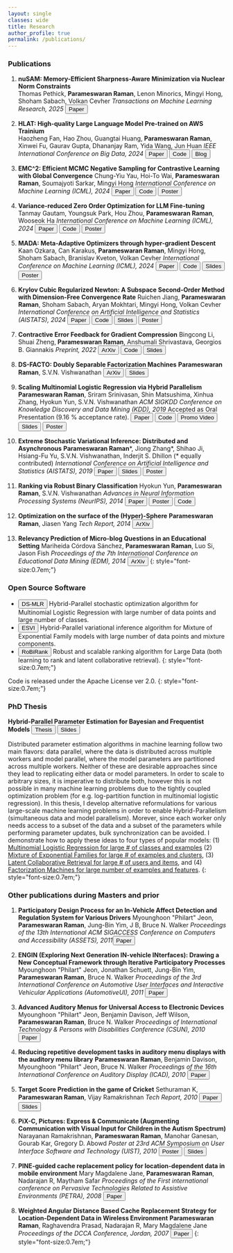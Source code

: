 ```yaml
---
layout: single
classes: wide
title: Research
author_profile: true
permalink: /publications/
---
```


### Publications
1. <b>nuSAM: Memory-Efficient Sharpness-Aware Minimization via Nuclear Norm Constraints</b>   
Thomas Pethick, **Parameswaran Raman**, Lenon Minorics, Mingyi Hong, Shoham Sabach, Volkan Cevher
*Transactions on Machine Learning Research, 2025*
[<button type="button" class="btn btn-info">Paper</button>](https://openreview.net/pdf?id=V6ia5hWIMD)

1. <b>HLAT: High-quality Large Language Model Pre-trained on AWS Trainium</b>   
Haozheng Fan, Hao Zhou, Guangtai Huang, **Parameswaran Raman**, Xinwei Fu, Gaurav Gupta, Dhananjay Ram, Yida Wang, Jun Huan
*IEEE International Conference on Big Data, 2024*
[<button type="button" class="btn btn-info">Paper</button>](https://arxiv.org/abs/2404.10630)
[<button type="button" class="btn btn-info">Code</button>](https://github.com/awslabs/HLAT)
[<button type="button" class="btn btn-info">Blog</button>](https://aws.amazon.com/blogs/machine-learning/end-to-end-llm-training-on-instance-clusters-with-over-100-nodes-using-aws-trainium/)

1. <b>EMC^2: Efficient MCMC Negative Sampling for Contrastive Learning with Global Convergence</b>
Chung-Yiu Yau, Hoi-To Wai, **Parameswaran Raman**, Soumajyoti Sarkar, Mingyi Hong
*International Conference on Machine Learning (ICML), 2024*
[<button type="button" class="btn btn-info">Paper</button>](https://arxiv.org/abs/2404.10575)
[<button type="button" class="btn btn-info">Code</button>](https://github.com/amazon-science/contrastive_emc2)
[<button type="button" class="btn btn-info">Poster</button>](/files/EMC_ContrastiveLearning_poster_ICML_2024.png)

1. <b>Variance-reduced Zero Order Optimization for LLM Fine-tuning</b>
Tanmay Gautam, Youngsuk Park, Hou Zhou, **Parameswaran Raman**, Wooseok Ha
*International Conference on Machine Learning (ICML), 2024*
[<button type="button" class="btn btn-info">Paper</button>](https://arxiv.org/abs/2404.08080)
[<button type="button" class="btn btn-info">Code</button>](https://github.com/amazon-science/mezo_svrg)
[<button type="button" class="btn btn-info">Poster</button>](/files/MeZO_SVRG_poster_ICML_2024.png)

1. <b>MADA: Meta-Adaptive Optimizers through hyper-gradient Descent</b>
Kaan Ozkara, Can Karakus, **Parameswaran Raman**, Mingyi Hong, Shoham Sabach, Branislav Kveton, Volkan Cevher  *International Conference on Machine Learning (ICML), 2024*
[<button type="button" class="btn btn-info">Paper</button>](https://arxiv.org/abs/2401.08893)
[<button type="button" class="btn btn-info">Code</button>](https://github.com/amazon-science/mada_optimizer_search)
[<button type="button" class="btn btn-info">Slides</button>](/files/MADA_final_presentation.pdf)
[<button type="button" class="btn btn-info">Poster</button>](/files/MADA_poster_ICML_2024.png)

1. <b>Krylov Cubic Regularized Newton: A Subspace Second-Order Method with Dimension-Free Convergence Rate</b>
Ruichen Jiang, **Parameswaran Raman**, Shoham Sabach, Aryan Mokhtari, Mingyi Hong, Volkan Cevher
*International Conference on Artificial Intelligence and Statistics (AISTATS), 2024*
[<button type="button" class="btn btn-info">Paper</button>](https://arxiv.org/abs/2401.03058)
[<button type="button" class="btn btn-info">Code</button>](https://github.com/amazon-science/krylov-cubic-regularized-newton)
[<button type="button" class="btn btn-info">Slides</button>](/files/Slides_Krylov_CRN.pdf)
[<button type="button" class="btn btn-info">Poster</button>](/files/Krylov_CRN_poster_AISTATS_2024.pdf)

1. <b>Contractive Error Feedback for Gradient Compression</b>
Bingcong Li, Shuai Zheng, **Parameswaran Raman**, Anshumali Shrivastava, Georgios B. Giannakis
*Preprint, 2022*
[<button type="button" class="btn btn-info">ArXiv</button>](https://arxiv.org/abs/2312.08538)
[<button type="button" class="btn btn-info">Code</button>](https://github.com/BingcongLi/ConEF)
[<button type="button" class="btn btn-info">Slides</button>](/files/ConEF_final_presentation.pdf)

1. <b>DS-FACTO: Doubly Separable Factorization Machines</b>
**Parameswaran Raman**, S.V.N. Vishwanathan
[<button type="button" class="btn btn-info">ArXiv</button>](https://arxiv.org/abs/2004.13940)
[<button type="button" class="btn btn-info">Slides</button>](/files/dsfacto_slides.pdf)

1. <b>Scaling Multinomial Logistic Regression via Hybrid Parallelism</b>
**Parameswaran Raman**, Sriram Srinivasan, Shin Matsushima, Xinhua Zhang, Hyokun Yun, S.V.N. Vishwanathan
*ACM SIGKDD Conference on Knowledge Discovery and Data Mining (KDD), 2019*
Accepted as Oral Presentation (9.16 % acceptance rate).
[<button type="button" class="btn btn-info">Paper</button>](/files/mlr-kdd19.pdf)
[<button type="button" class="btn btn-info">Code</button>](https://bitbucket.org/params/dsmlr)
[<button type="button" class="btn btn-info">Promo Video</button>](https://www.youtube.com/watch?v=1YdTSldKVno)
[<button type="button" class="btn btn-info">Slides</button>](/files/dsmlr_KDD19_slides_short.pdf)
[<button type="button" class="btn btn-info">Poster</button>](/files/dsmlr_KDD19_poster.pdf)

1. <b>Extreme Stochastic Variational Inference: Distributed and Asynchronous</b>
**Parameswaran Raman***, Jiong Zhang*, Shihao Ji, Hsiang-Fu Yu, S.V.N. Vishwanathan, Inderjit S. Dhillon (* equally contributed)
*International Conference on Artificial Intelligence and Statistics (AISTATS), 2019*
[<button type="button" class="btn btn-info">Paper</button>](/files/esvi-aistats19.pdf)
[<button type="button" class="btn btn-info">Slides</button>](/files/esvi-talk-labmeeting.pdf)
[<button type="button" class="btn btn-info">Poster</button>](/files/esvi-poster.pdf)

1. <b>Ranking via Robust Binary Classification</b>
Hyokun Yun, **Parameswaran Raman**, S.V.N. Vishwanathan
*Advances in Neural Information Processing Systems (NeurIPS), 2014*
[<button type="button" class="btn btn-info">Paper</button>](https://proceedings.neurips.cc/paper_files/paper/2014/file/3d779cae2d46cf6a8a99a35ba4167977-Paper.pdf)
[<button type="button" class="btn btn-info">Poster</button>](/files/RoBiRank_Poster.pdf)
[<button type="button" class="btn btn-info">Code</button>](https://bitbucket.org/d_ijk_stra/robirank)

1. <b>Optimization on the surface of the (Hyper)-Sphere</b>
**Parameswaran Raman**, Jiasen Yang
*Tech Report, 2014*
[<button type="button" class="btn btn-info">ArXiv</button>](https://arxiv.org/abs/1909.06463)

1. <b>Relevancy Prediction of Micro-blog Questions in an Educational Setting</b>
Mariheida Córdova Sánchez, **Parameswaran Raman**, Luo Si, Jason Fish
*Proceedings of the 7th International Conference on Educational Data Mining (EDM), 2014*
[<button type="button" class="btn btn-info">ArXiv</button>](/files/Poster_EDM_2014.pdf)
{: style="font-size:0.7em;"}

### Open Source Software
* [<button type="button" class="btn btn-info">DS-MLR</button>](https://bitbucket.org/params/dsmlr)
Hybrid-Parallel stochastic optimization algorithm for Multinomial Logistic Regression with large number of data points and large number of classes.
* [<button type="button" class="btn btn-info">ESVI</button>](https://bitbucket.org/params/dmixmodels)
Hybrid-Parallel variational inference algorithm for Mixture of Exponential Family models with large number of data points and mixture components.
* [<button type="button" class="btn btn-info">RoBiRank</button>](https://bitbucket.org/d_ijk_stra/robirank)
Robust and scalable ranking algorithm for Large Data (both learning to rank and latent collaborative retrieval).
{: style="font-size:0.7em;"}

Code is released under the Apache License ver 2.0.
{: style="font-size:0.7em;"}

### PhD Thesis
**Hybrid-Parallel Parameter Estimation for Bayesian and Frequentist Models**
[<button type="button" class="btn btn-info">Thesis</button>](/files/params_phd_thesis.pdf)
[<button type="button" class="btn btn-info">Slides</button>](/files/phd_defense_slides.pdf)

<!--Distributed parameter estimation algorithms in machine learning follow two main flavors: data parallel, where the data is distributed across multiple workers and model parallel, where the model parameters are partitioned across multiple workers. The main limitation of the first approach is that the model parameters need to be replicated on every machine. This is problematic when the number of parameters is very large, and hence cannot fit in a single machine. The drawback of the latter approach is that the data needs to be replicated on each machine. In this thesis, I propose Hybrid-Parallelism, an approach that allows us to partition both, the data as well as the model parameters
simultaneously. As a result, each worker only needs access to a subset of the data and a subset of the parameters while performing parameter updates. I also develop novel reformulations for various large-scale problems which allow us to achieve such Hybrid-Parallelism. My work broadly covers four types of opular models: (1) Multinomial Logistic Regression (2) Mixture of Exponential Families, (3) Latent Collaborative Retrieval, and (4) Factorization Machines. In all cases, I show how to exploit the access pattern of parameter updates to derive Hybrid-Parallel asynchronous algorithms.-->

Distributed parameter estimation algorithms in machine learning follow two main flavors: data parallel, where the data is distributed across multiple workers and model parallel, where the model parameters are partitioned across multiple workers. Neither of these are desirable approaches since they lead to replicating either data or model parameters. In order to scale to arbitrary sizes, it is imperative to distribute both, however this is not possible in many machine learning problems due to the tightly coupled optimization problem (for e.g. log-partition function in multinomial logistic regression). In this thesis, I develop alternative reformulations for various large-scale machine learning problems in order to enable Hybrid-Parallelism (simultaneous data and model parallelism). Morever, since each worker only needs access to a subset of the data and a subset of the parameters while performing parameter updates, bulk synchronization can be avoided. I demonstrate how to apply these ideas to four types of popular models: (1) [Multinomial Logistic Regression for large # of classes and examples](/files/dsmlr_KDD19_poster.pdf) (2) [Mixture of Exponential Families for large # of examples and clusters](/files/esvi-poster.pdf), (3) [Latent Collaborative Retrieval for large # of users and items](/files/RoBiRank_Poster.pdf), and (4) [Factorization Machines for large number of examples and features](https://arxiv.org/abs/2004.13940).
{: style="font-size:0.7em;"}

### Other publications during Masters and prior
1. <b>Participatory Design Process for an In-Vehicle Affect Detection and Regulation System for Various Drivers</b>
Myounghoon "Philart" Jeon, **Parameswaran Raman**, Jung-Bin Yim, J B, Bruce N. Walker
*Proceedings of the 13th International ACM SIGACCESS Conference on Computers and Accessibility (ASSETS), 2011*[<button type="button" class="btn btn-info">Paper</button>](/files/assets11_jeon.pdf)

1. <b>ENGIN (Exploring Next Generation IN-vehicle INterfaces): Drawing a New Conceptual Framework through Iterative Participatory Processes</b>
Myounghoon "Philart" Jeon, Jonathan Schuett, Jung-Bin Yim, **Parameswaran Raman**, Bruce N. Walker
*Proceedings of the 3rd International Conference on Automotive User Interfaces and Interactive Vehicular Applications (AutomotiveUI), 2011*
[<button type="button" class="btn btn-info">Paper</button>](/files/ENGIN_AutomotiveUI2011_Philart.pdf)

1. <b>Advanced Auditory Menus for Universal Access to Electronic Devices</b>
Myounghoon "Philart" Jeon, Benjamin Davison, Jeff Wilson, **Parameswaran Raman**, Bruce N. Walker
*Proceedings of International Technology & Persons with Disabilities Conference (CSUN), 2010*
[<button type="button" class="btn btn-info">Paper</button>](/files/CSUN2010_ExtendedAbstract_091102-BNW.pdf)

1. <b>Reducing repetitive development tasks in auditory menu displays with the auditory menu library</b>
**Parameswaran Raman**, Benjamin Davison, Myounghoon "Philart" Jeon, Bruce N. Walker
*Proceedings of the 16th International Conference on Auditory Display (ICAD), 2010*
[<button type="button" class="btn btn-info">Paper</button>](/files/AML_ICAD_2010.pdf)

1. <b>Target Score Prediction in the game of Cricket</b>
Sethuraman K, **Parameswaran Raman**, Vijay Ramakrishnan
*Tech Report, 2010*
[<button type="button" class="btn btn-info">Paper</button>](/files/ML_Project_CS7641_report.pdf)
[<button type="button" class="btn btn-info">Slides</button>](/files/ML_Project_CS7641_slides.pdf)

1. <b>PiX-C, Pictures: Express & Communicate (Augmenting Communication with Visual Input for Children in the Autism Spectrum)</b>
Narayanan Ramakrishnan, **Parameswaran Raman**, Manohar Ganesan, Gourab Kar, Gregory D. Abowd
*Poster at 23rd ACM Symposium on User Interface Software and Technology (UIST), 2010*
[<button type="button" class="btn btn-info">Poster</button>](/files/PiX-C_Poster.pdf)
[<button type="button" class="btn btn-info">Slides</button>](/files/NLP_TermProject.pdf)

1. <b>PINE-guided cache replacement policy for location-dependent data in mobile environment</b>
Mary Magdalene Jane, **Parameswaran Raman**, Nadarajan R, Maytham Safar
*Proceedings of the First international conference on Pervasive Technologies Related to Assistive Environments (PETRA), 2008*
[<button type="button" class="btn btn-info">Paper</button>](/files/PINE.pdf)

1. <b>Weighted Angular Distance Based Cache Replacement Strategy for Location-Dependent Data in Wireless Environment</b>
**Parameswaran Raman**, Raghavendra Prasad, Nadarajan R, Mary Magdalene Jane
*Proceedings of the DCCA Conference, Jordan, 2007*
[<button type="button" class="btn btn-info">Paper</button>](/files/WIDAAP_cameraready_Jordan.pdf)
{: style="font-size:0.7em;"}

<!--span style="font-size=0.75em;font-style:italic;font-weight:bold;"></span-->
